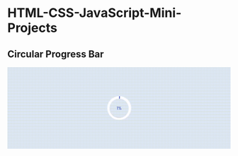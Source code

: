 # HTML-CSS-JavaScript-Mini-Projects
## Circular Progress Bar <br/>
![Circular Progress Bar](/Circular%20Progress%20Bar/Circular%20Progress%20Bar.gif)

